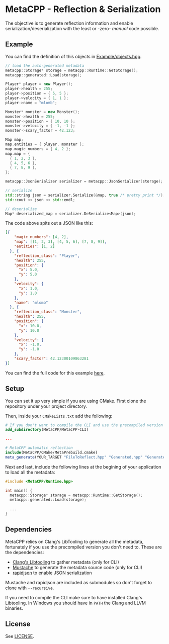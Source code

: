# MetaCPP - Reflection & Serialization
The objective is to generate reflection information and enable serialization/deserialization with the least or -zero- *manual* code possible.

## Example
You can find the definition of this objects in [Example/objects.hpp](Example/objects.hpp).
```C++
// load the auto-generated metadata
metacpp::Storage* storage = metacpp::Runtime::GetStorage();
metacpp::generated::Load(storage);

Player* player = new Player();
player->health = 255;
player->position = { 5, 5 };
player->velocity = { 1, 1 };
player->name = "mlomb";

Monster* monster = new Monster();
monster->health = 255;
monster->position = { 10, 10 };
monster->velocity = { -1, -1 };
monster->scary_factor = 42.123;

Map map;
map.entities = { player, monster };
map.magic_numbers = { 4, 2 };
map.map = {
  { 1, 2, 3 },
  { 4, 5, 6 },
  { 7, 8, 9 },
};

metacpp::JsonSerializer serializer = metacpp::JsonSerializer(storage);

// serialize
std::string json = serializer.Serialize(&map, true /* pretty print */);
std::cout << json << std::endl;

// deserialize
Map* deserialized_map = serializer.DeSerialize<Map>(json);
```
The code above spits out a JSON like this:
```JSON
[{
    "magic_numbers": [4, 2],
    "map": [[1, 2, 3], [4, 5, 6], [7, 8, 9]],
    "entities": [1, 2]
  }, {
    "reflection_class": "Player",
    "health": 255,
    "position": {
      "x": 5.0,
      "y": 5.0
    },
    "velocity": {
      "x": 1.0,
      "y": 1.0
    },
    "name": "mlomb"
  }, {
    "reflection_class": "Monster",
    "health": 255,
    "position": {
      "x": 10.0,
      "y": 10.0
    },
    "velocity": {
      "x": -1.0,
      "y": -1.0
    },
    "scary_factor": 42.12300109863281
}]
```
You can find the full code for this example [here](Example/).

## Setup
You can set it up very simple if you are using CMake.
First clone the repository under your project directory.

Then, inside your `CMakeLists.txt` add the following:
```CMake
# If you don't want to compile the CLI and use the precompiled version see MetaPrebuild.cmake
add_subdirectory(MetaCPP/MetaCPP-CLI)

...

# MetaCPP automatic reflection
include(MetaCPP/CMake/MetaPrebuild.cmake)
meta_generate(YOUR_TARGET "FileToReflect.hpp" "Generated.hpp" "Generated.cpp" "")
```
Next and last, include the following lines at the begining of your application to load all the metadata:
```C++
#include <MetaCPP/Runtime.hpp>

int main() {
  metacpp::Storage* storage = metacpp::Runtime::GetStorage();
  metacpp::generated::Load(storage);
 
  ...
}
```

## Dependencies
MetaCPP relies on Clang's LibTooling to generate all the metadata, fortunately if you use the precompiled version you don't need to.
These are the dependencies:
- [Clang's Libtooling](https://clang.llvm.org/docs/LibTooling.html) to gather metadata (only for CLI)
- [Mustache](https://github.com/kainjow/Mustache) to generate the metadata source code (only for CLI)
- [rapidjson](https://github.com/Tencent/rapidjson) to enable JSON serialization

Mustache and rapidjson are included as submodules so don't forget to clone with `--recursive`.

If you need to compile the CLI make sure to have installed Clang's Libtooling. In Windows you should have in `PATH` the Clang and LLVM binaries.

## License
See [LICENSE](LICENSE).
